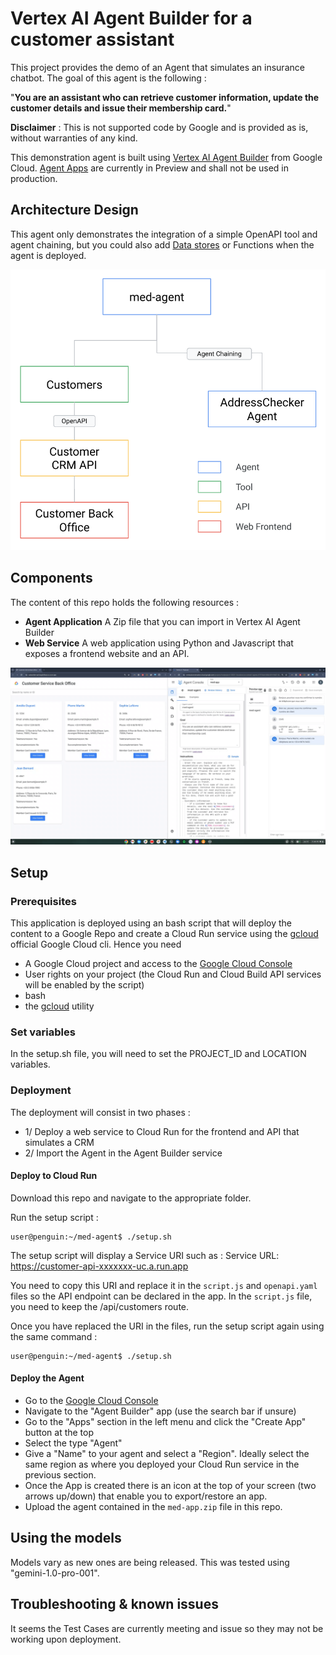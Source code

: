 
# Vertex AI Agent Builder for a customer assistant
This project provides the demo of an Agent that simulates an insurance chatbot. The goal of this agent is the following :

"**You are an assistant who can retrieve customer information, update the customer details and issue their membership card.**"

**Disclaimer** : This is not supported code by Google and is provided as is, without warranties of any kind.

This demonstration agent is built using [Vertex AI Agent Builder](https://cloud.google.com/generative-ai-app-builder/docs/introduction) from Google Cloud. [Agent Apps](https://cloud.google.com/dialogflow/vertex/docs/concept/agent-apps) are currently in Preview and shall not be used in production.

## Architecture Design

This agent only demonstrates the integration of a simple OpenAPI tool and agent chaining, but you could also add [Data stores](https://cloud.google.com/dialogflow/vertex/docs/concept/data-store) or Functions when the agent is deployed.

<p align="center">
<img src="./assets/architectureDiagram.png" alt="Diagram" width="600"/>
</p>

## Components
The content of this repo holds the following resources :
- **Agent Application** A Zip file that you can import in Vertex AI Agent Builder
- **Web Service** A web application using Python and Javascript that exposes a frontend website and an API.

![Frontend and Chatbot](./assets/demo.gif)

## Setup

### Prerequisites
This application is deployed using an bash script that will deploy the content to a Google Repo and create a Cloud Run service using the [gcloud](https://cloud.google.com/sdk/docs/install) official Google Cloud cli. Hence you need
- A Google Cloud project and access to the [Google Cloud Console](https://console.cloud.google.com/)
- User rights on your project (the Cloud Run and Cloud Build API services will be enabled by the script)
- bash
- the [gcloud](https://cloud.google.com/sdk/docs/install) utility

### Set variables

In the setup.sh file, you will need to set the PROJECT_ID and LOCATION variables.

### Deployment

The deployment will consist in two phases :
- 1/ Deploy a web service to Cloud Run for the frontend and API that simulates a CRM
- 2/ Import the Agent in the Agent Builder service

#### Deploy to Cloud Run
Download this repo and navigate to the appropriate folder.

Run the setup script :
```
user@penguin:~/med-agent$ ./setup.sh 
```

The setup script will display a Service URI such as :
Service URL: https://customer-api-xxxxxxx-uc.a.run.app

You need to copy this URI and replace it in the `script.js` and `openapi.yaml` files so the API endpoint can be declared in the app. In the `script.js` file, you need to keep the /api/customers route.

Once you have replaced the URI in the files, run the setup script again using the same command :
```
user@penguin:~/med-agent$ ./setup.sh 
```

#### Deploy the Agent
- Go to the [Google Cloud Console](https://console.cloud.google.com/)
- Navigate to the "Agent Builder" app (use the search bar if unsure)
- Go to the "Apps" section in the left menu and click the "Create App" button at the top
- Select the type "Agent"
- Give a "Name" to your agent and select a "Region". Ideally select the same region as where you deployed your Cloud Run service in the previous section.
- Once the App is created there is an icon at the top of your screen (two arrows up/down) that enable you to export/restore an app.
- Upload the agent contained in the `med-app.zip` file in this repo.

## Using the models
Models vary as new ones are being released. This was tested using "gemini-1.0-pro-001".

## Troubleshooting & known issues
It seems the Test Cases are currently meeting and issue so they may not be working upon deployment.